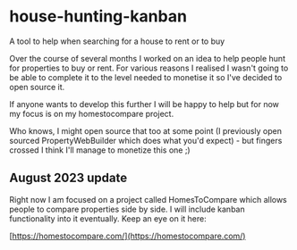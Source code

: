 # house-hunting-kanban

A tool to help when searching for a house to rent or to buy

Over the course of several months I worked on an idea to help people hunt for properties to buy or rent. For various reasons I realised I wasn't going to be able to complete it to the level needed to monetise it so I've decided to open source it.

If anyone wants to develop this further I will be happy to help but for now my focus is on my homestocompare project.

Who knows, I might open source that too at some point (I previously open sourced PropertyWebBuilder which does what you'd expect) - but fingers crossed I think I'll manage to monetize this one ;)

## August 2023 update

Right now I am focused on a project called HomesToCompare which allows people to compare properties side by side.  I will include kanban functionality into it eventually.  Keep an eye on it here:

[https://homestocompare.com/](https://homestocompare.com/)
